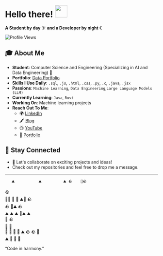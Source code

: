 # Hello there! <img src="https://github.com/user-attachments/assets/ef8aa47e-72db-4604-9985-6107dc3ad4cb" width="40" height="40" />

**A Student by day ☼ and a Developer by night ☾**

<p align="left">
  <img src="https://komarev.com/ghpvc/?username=yashvisharma1204&label=Profile%20views&color=0e75b6&style=flat" alt="Profile Views" />
</p>

## 🎓 About Me

- **Student**: Computer Science and Engineering (Specializing in AI and Data Engineering) 👑  
- **Portfolio**: [Data Portfolio](https://datascienceportfol.io/yashvisharma)
- **Skills I Use Daily**: `.sql`, `.js`, `.html`, `.css`, `.py`, `.c`, `.java`, `.jsx`  
- **Passions**: `Machine Learning`, `Data Engineering`,`Large Language Models (LLM)`  
- **Currently Learning**: `Java`, `Rust`  
- **Working On**: Machine learning projects  
- **Reach Out To Me**:  
  - 🌍 [LinkedIn](https://www.linkedin.com/in/yashvi-sharma-150863220/)  
  - 🖋️ [Blog](https://blog95319.wordpress.com/)  
  - 📺 [YouTube](https://www.youtube.com/@yashvisharma1204)  
  - 💼 [Portfolio](https://bento.me/yashvisharma)


## 🚀 Stay Connected

- 🌟 Let's collaborate on exciting projects and ideas!  
- Check out my repositories and feel free to drop me a message.

---

<!--START:ZEN_GARDEN-->
<!--END:ZEN_GARDEN-->
  

       ⛰️           ⛰️          ⛰️ 🪨    🌾🪨 
🪨                                       
       🍃🌾 🌾        🌱        ⛰️🌱       🪨  
 🪨   🍃⛰️     🪨                           
    ⛰️              ⛰️    ⛰️     🌱⛰️    ⛰️   
🌱                                   🪨   
                          🍃         🍃   
                                   🌱   🌾
        🌾     🍃 ⛰️    🪨     🪨      🌱     
  ⛰️  🌾                 🍃               🍃

“Code in harmony.”
<!--END:ZEN_GARDEN-->
